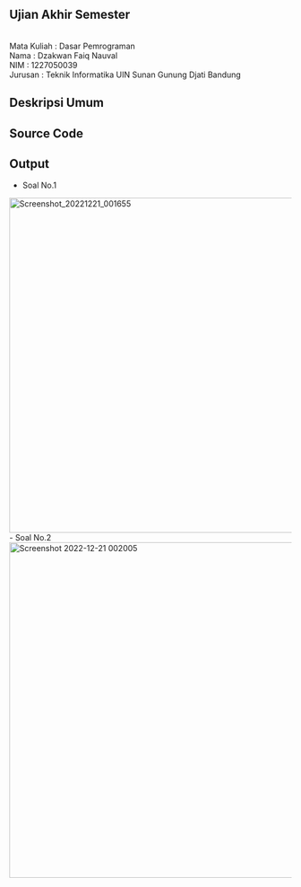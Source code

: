 ## Ujian Akhir Semester 
<br>Mata Kuliah 	: Dasar Pemrograman
<br> Nama		: Dzakwan Faiq Nauval
<br>NIM		:	1227050039
<br>Jurusan		: Teknik Informatika UIN Sunan Gunung Djati Bandung 

## Deskripsi Umum

## Source Code

## Output
- Soal No.1
<img width="597" alt="Screenshot_20221221_001655" src="https://user-images.githubusercontent.com/121118106/208793694-f979ac9a-802b-40b1-b377-913b2fd4191a.png">
- Soal No.2 
<img width="598" alt="Screenshot 2022-12-21 002005" src="https://user-images.githubusercontent.com/121118106/208793791-29a21e2c-c76d-4f4e-8ab6-a064b7d327ef.png">


